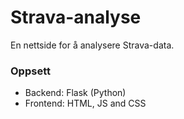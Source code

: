 # Strava-analyse

En nettside for å analysere Strava-data.

### Oppsett

- Backend: Flask (Python)
- Frontend: HTML, JS and CSS
